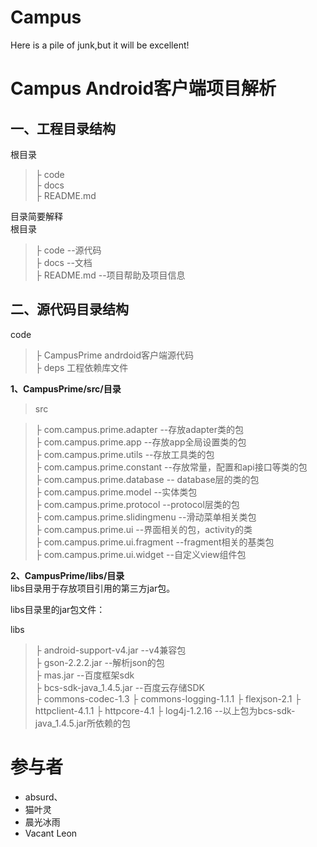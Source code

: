 Campus
======
Here is a pile of junk,but it will be excellent!

# **Campus Android客户端项目解析** #

## **一、工程目录结构** ##

根目录<br>
>├ code <br> 
>├ docs <br>
>├ README.md <br>

目录简要解释<br>
根目录<br>
>├ code --源代码 <br> 
>├ docs --文档 <br>
>├ README.md --项目帮助及项目信息 <br>

## **二、源代码目录结构** ##
code<br>
>├ CampusPrime  andrdoid客户端源代码<br> 
>├ deps 工程依赖库文件<br>

**1、CampusPrime/src/目录**<br>

> src <br>

>├ com.campus.prime.adapter --存放adapter类的包<br>
>├ com.campus.prime.app --存放app全局设置类的包<br>
>├ com.campus.prime.utils --存放工具类的包<br>
>├ com.campus.prime.constant --存放常量，配置和api接口等类的包<br>
>├ com.campus.prime.database  -- database层的类的包<br>
>├ com.campus.prime.model --实体类包<br>
>├ com.campus.prime.protocol --protocol层类的包<br>
>├ com.campus.prime.slidingmenu --滑动菜单相关类包<br>
>├ com.campus.prime.ui --界面相关的包，activity的类<br>
>├ com.campus.prime.ui.fragment --fragment相关的基类包<br>
>├ com.campus.prime.ui.widget --自定义view组件包<br>


**2、CampusPrime/libs/目录**<br>
libs目录用于存放项目引用的第三方jar包。

libs目录里的jar包文件：

libs
>├  android-support-v4.jar --v4兼容包<br>
>├  gson-2.2.2.jar --解析json的包<br>
>├  mas.jar --百度框架sdk<br>
>├  bcs-sdk-java_1.4.5.jar --百度云存储SDK<br>
>├  commons-codec-1.3
>├  commons-logging-1.1.1
>├  flexjson-2.1
>├  httpclient-4.1.1
>├  httpcore-4.1
>├  log4j-1.2.16 --以上包为bcs-sdk-java_1.4.5.jar所依赖的包


# **参与者** #
- absurd、
- 猫叶灵
- 晨光冰雨
- Vacant Leon

